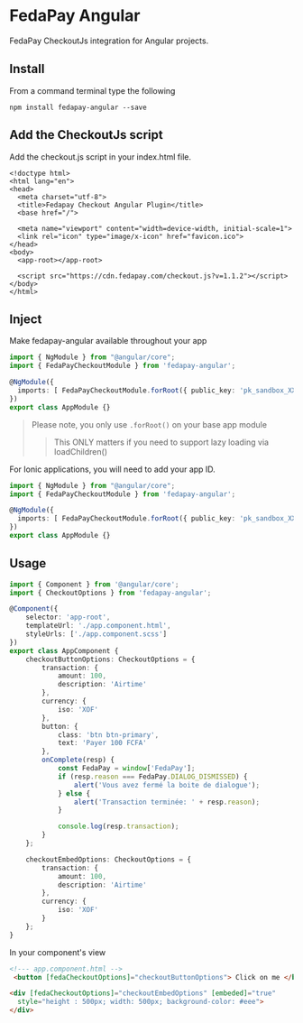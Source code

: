 # FedaPay Angular

FedaPay CheckoutJs integration for Angular projects.

## Install
From a command terminal type the following
```
npm install fedapay-angular --save
```

## Add the CheckoutJs script
Add the checkout.js script in your index.html file.
```
<!doctype html>
<html lang="en">
<head>
  <meta charset="utf-8">
  <title>Fedapay Checkout Angular Plugin</title>
  <base href="/">

  <meta name="viewport" content="width=device-width, initial-scale=1">
  <link rel="icon" type="image/x-icon" href="favicon.ico">
</head>
<body>
  <app-root></app-root>

  <script src="https://cdn.fedapay.com/checkout.js?v=1.1.2"></script>
</body>
</html>
```

## Inject
Make fedapay-angular available throughout your app

```typescript
import { NgModule } from "@angular/core";
import { FedaPayCheckoutModule } from 'fedapay-angular';

@NgModule({
  imports: [ FedaPayCheckoutModule.forRoot({ public_key: 'pk_sandbox_XXXXXX' }) ]
})
export class AppModule {}
```

> Please note, you only use `.forRoot()` on your base app module
>> This ONLY matters if you need to support lazy loading via loadChildren()

For Ionic applications, you will need to add your app ID.

```typescript
import { NgModule } from "@angular/core";
import { FedaPayCheckoutModule } from 'fedapay-angular';

@NgModule({
  imports: [ FedaPayCheckoutModule.forRoot({ public_key: 'pk_sandbox_XXXXXX', app_id: 'org.ionic.myapp' }) ]
})
export class AppModule {}
```

## Usage

```typescript
import { Component } from '@angular/core';
import { CheckoutOptions } from 'fedapay-angular';

@Component({
    selector: 'app-root',
    templateUrl: './app.component.html',
    styleUrls: ['./app.component.scss']
})
export class AppComponent {
    checkoutButtonOptions: CheckoutOptions = {
        transaction: {
            amount: 100,
            description: 'Airtime'
        },
        currency: {
            iso: 'XOF'
        },
        button: {
            class: 'btn btn-primary',
            text: 'Payer 100 FCFA'
        },
        onComplete(resp) {
            const FedaPay = window['FedaPay'];
            if (resp.reason === FedaPay.DIALOG_DISMISSED) {
                alert('Vous avez fermé la boite de dialogue');
            } else {
                alert('Transaction terminée: ' + resp.reason);
            }

            console.log(resp.transaction);
        }
    };

    checkoutEmbedOptions: CheckoutOptions = {
        transaction: {
            amount: 100,
            description: 'Airtime'
        },
        currency: {
            iso: 'XOF'
        }
    };
}
```
In your component's view

```html
<!--- app.component.html -->
 <button [fedaCheckoutOptions]="checkoutButtonOptions"> Click on me </button>

<div [fedaCheckoutOptions]="checkoutEmbedOptions" [embeded]="true"
  style="height : 500px; width: 500px; background-color: #eee">
</div>
```
